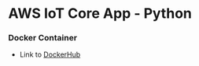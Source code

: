 # AWS IoT Core App - Python


### Docker Container
- Link to [DockerHub](https://hub.docker.com/repository/docker/bhaktijkoli/aws-iot-core-app)